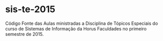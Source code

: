 # sis-te-2015
Código Fonte das Aulas ministradas a Disciplina de Tópicos Especiais do curso de Sistemas de Informação
da Horus Faculdades no primeiro semestre de 2015.
